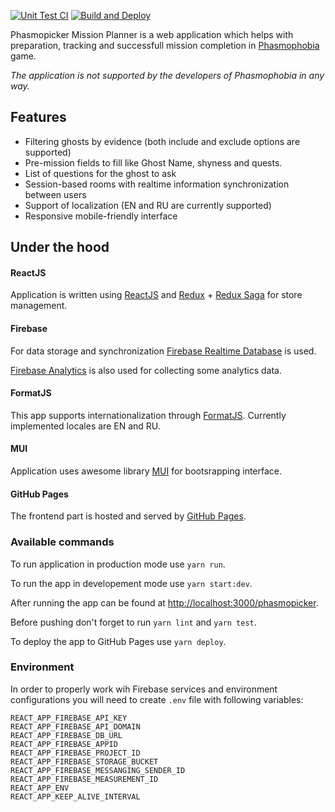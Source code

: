 [![Unit Test CI](https://github.com/Dzybaty/phasmopicker/actions/workflows/ci_test.yml/badge.svg)](https://github.com/Dzybaty/phasmopicker/actions/workflows/ci_test.yml)
[![Build and Deploy](https://github.com/Dzybaty/phasmopicker/actions/workflows/build_and_deploy.yml/badge.svg)](https://github.com/Dzybaty/phasmopicker/actions/workflows/build_and_deploy.yml)

Phasmopicker Mission Planner is a web application which helps with preparation, tracking and successfull mission completion in [Phasmophobia](https://store.steampowered.com/app/739630/Phasmophobia/) game.

_The application is not supported by the developers of Phasmophobia in any way._

## Features
- Filtering ghosts by evidence (both include and exclude options are supported)
- Pre-mission fields to fill like Ghost Name, shyness and quests.
- List of questions for the ghost to ask
- Session-based rooms with realtime information synchronization between users
- Support of localization (EN and RU are currently supported)
- Responsive mobile-friendly interface

## Under the hood

#### ReactJS
Application is written using [ReactJS](https://reactjs.org/) and [Redux](https://react-redux.js.org/) + [Redux Saga](https://redux-saga.js.org/) for store management.

#### Firebase
For data storage and synchronization [Firebase Realtime Database](https://firebase.google.com/docs/database) is used.

[Firebase Analytics](https://firebase.google.com/docs/analytics) is also used for collecting some analytics data.

#### FormatJS
This app supports internationalization through [FormatJS](https://formatjs.io/). Currently implemented locales are EN and RU.

#### MUI
Application uses awesome library [MUI](https://mui.com/) for bootsrapping interface.

#### GitHub Pages
The frontend part is hosted and served by [GitHub Pages](https://pages.github.com/).

### Available commands
To run application in production mode use ``yarn run``.

To run the app in developement mode use ``yarn start:dev``.

After running the app can be found at [http://localhost:3000/phasmopicker](http://localhost:3000/phasmopicker).

Before pushing don't forget to run ``yarn lint`` and ``yarn test``.

To deploy the app to GitHub Pages use ``yarn deploy``.

### Environment
In order to properly work wih Firebase services and environment configurations you will need to create ``.env`` file with following variables:
```
REACT_APP_FIREBASE_API_KEY
REACT_APP_FIREBASE_API_DOMAIN
REACT_APP_FIREBASE_DB_URL
REACT_APP_FIREBASE_APPID
REACT_APP_FIREBASE_PROJECT_ID
REACT_APP_FIREBASE_STORAGE_BUCKET
REACT_APP_FIREBASE_MESSANGING_SENDER_ID
REACT_APP_FIREBASE_MEASUREMENT_ID
REACT_APP_ENV
REACT_APP_KEEP_ALIVE_INTERVAL
```

